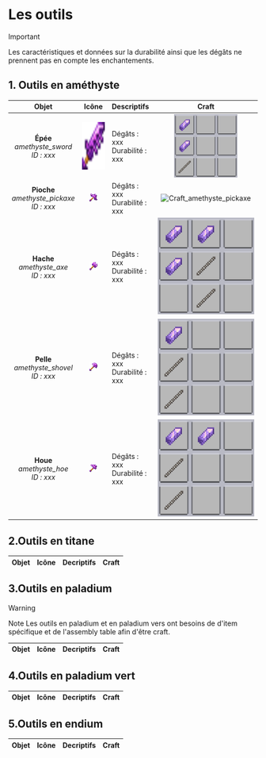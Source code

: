 # Les outils

> [!IMPORTANT]
>Les caractéristiques et données sur la durabilité ainsi que les dégâts ne prennent pas en compte les enchantements.

<style>
  .icon {
    width: 96px;
    height: 96px;
  }
  .craft {
    width: 128px;
    height: 128px;
  }
</style>

## 1. Outils en améthyste 

| Objet        | Icône                                                          | Descriptifs                   | Craft                                      |
|:------------:|:--------------------------------------------------------------:|:------------------------------|:------------------------------------------:|
| **Épée** <br> *amethyste_sword* <br> *ID : xxx* | <img src="https://github.com/Katsun1236/PaladiumBedrock.Wiki/blob/c8f54fc714a93dbf32229ff43f5ac7db810abee2/static/img/items/amethyst_sword.png" class="icon" alt="Icon_amethyste_sword" width="96" height="96"> | Dégâts : xxx <br> Durabilité : xxx | <img src="https://github.com/Katsun1236/PaladiumBedrock.Wiki/blob/408d4dff7b2e44939d7bb8a6a9533315ab7460ae/static/img/crafts/amethyst_sword.png" class="craft" alt="Craft_amethyste_sword" width="128" height="128"> |
| **Pioche** <br> *amethyste_pickaxe* <br> *ID : xxx*  | ![Icon_amethyste_pickaxe](https://github.com/Katsun1236/PaladiumBedrock.Wiki/blob/c8f54fc714a93dbf32229ff43f5ac7db810abee2/static/img/items/amethyst_pickaxe.png) | Dégâts : xxx<br>Durabilité : xxx | ![Craft_amethyste_pickaxe]() |
| **Hache** <br> *amethyste_axe* <br> *ID : xxx* | ![Icon_amethyste_axe](https://github.com/Katsun1236/PaladiumBedrock.Wiki/blob/c8f54fc714a93dbf32229ff43f5ac7db810abee2/static/img/items/amethyst_axe.png)  | Dégâts : xxx<br>Durabilité : xxx | ![Craft_amethyste_axe](https://github.com/Katsun1236/PaladiumBedrock.Wiki/blob/408d4dff7b2e44939d7bb8a6a9533315ab7460ae/static/img/crafts/amethyst_axe.png) |
| **Pelle** <br> *amethyste_shovel* <br> *ID : xxx* | ![Icon_amethyste_shovel](https://github.com/Katsun1236/PaladiumBedrock.Wiki/blob/c8f54fc714a93dbf32229ff43f5ac7db810abee2/static/img/items/amethyst_shovel.png) | Dégâts : xxx<br>Durabilité : xxx | ![Craft_amethyste_shovel](https://github.com/Katsun1236/PaladiumBedrock.Wiki/blob/408d4dff7b2e44939d7bb8a6a9533315ab7460ae/static/img/crafts/amethyst_shovel.png) |
| **Houe** <br> *amethyste_hoe* <br> *ID : xxx* | ![Icon_amethyste_hoe](https://github.com/Katsun1236/PaladiumBedrock.Wiki/blob/c8f54fc714a93dbf32229ff43f5ac7db810abee2/static/img/items/amethyst_hoe.png) | Dégâts : xxx<br>Durabilité : xxx | ![Craft_amethyste_hoe](https://github.com/Katsun1236/PaladiumBedrock.Wiki/blob/408d4dff7b2e44939d7bb8a6a9533315ab7460ae/static/img/crafts/amethyst_hoe.png) |

## 2.Outils en titane

| Objet | Icône | Decriptifs | Craft | 
| :-----: | --- | :--------- | ----- |

## 3.Outils en paladium 

> [!WARNING]
> Note 
> Les outils en paladium et en paladium vers ont besoins de d'item spécifique et de l'assembly table afin d'être craft. 

| Objet | Icône | Decriptifs | Craft | 
| :-----: | --- | :--------- | ----- |

## 4.Outils en paladium vert

| Objet | Icône | Decriptifs | Craft | 
| :-----: | --- | :--------- | ----- |

## 5.Outils en endium 

| Objet | Icône | Decriptifs | Craft | 
| :-----: | --- | :--------- | ----- |